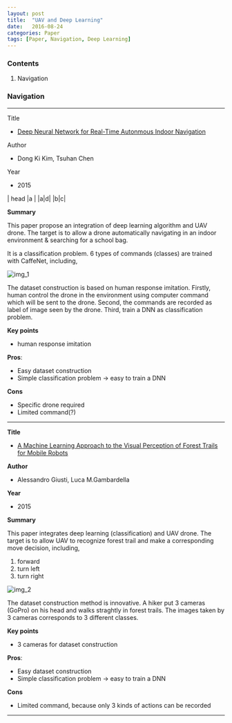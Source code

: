 ```yaml
---
layout: post
title:  "UAV and Deep Learning"
date:   2016-08-24
categories: Paper
tags: [Paper, Navigation, Deep Learning]
---
```


### Contents

1. Navigation


### Navigation

___
 
Title

* [Deep Neural Network for Real-Time Autonmous Indoor Navigation]

Author

* Dong Ki Kim, Tsuhan Chen

Year

* 2015



| head |a |
|a|d|
|b|c|


__Summary__

This paper propose an integration of deep learning algorithm and UAV drone. The target is to allow a drone automatically navigating in an indoor environment & searching for a school bag.

It is a classification problem. 6 types of commands (classes) are trained with CaffeNet, including, 

![img_1]

The dataset construction is based on human response imitation. Firstly, human control the drone in the environment using computer command which will be sent to the drone. Second, the commands are recorded as label of image seen by the drone. Third, train a DNN as classification problem.

__Key points__

* human response imitation

__Pros__: 

* Easy dataset construction
* Simple classification problem -> easy to train a DNN

__Cons__ 

* Specific drone required
* Limited command(?)

________________________________________


__Title__ 

* [A Machine Learning Approach to the Visual Perception of Forest Trails for Mobile Robots]

__Author__ 

* Alessandro Giusti, Luca M.Gambardella

__Year__ 

* 2015

__Summary__

This paper integrates deep learning (classification) and UAV drone. The target is to allow UAV to recognize forest trail and make a corresponding move decision, including,

1. forward
2. turn left
3. turn right

![img_2] 

The dataset construction method is innovative. A hiker put 3 cameras (GoPro) on his head and walks straghtly in forest trails. The images taken by 3 cameras corresponds to 3 different classes.

__Key points__

* 3 cameras for dataset construction

__Pros__: 

* Easy dataset construction
* Simple classification problem -> easy to train a DNN

__Cons__ 

* Limited command, because only 3 kinds of actions can be recorded

_____________________________

[Deep Neural Network for Real-Time Autonmous Indoor Navigation]: {{site.url}}/public/post/UAV_paper/navigation/2015_DNN_for_real-time_Autonomous_Indoor_Navigation.pdf

[img_1]: {{site.url}}/public/post/UAV_paper/navigation/img_1.png

[A Machine Learning Approach to the Visual Perception of Forest Trails for Mobile Robots]: {{site.url}}/public/post/UAV_paper/navigation/2015_A_Machine_Learning_Approach_to_the_Visual_Perception_of_Forest_Trails_for_Mobile_Robots.pdf

[img_2]: {{site.url}}/public/post/UAV_paper/navigation/img_2.png